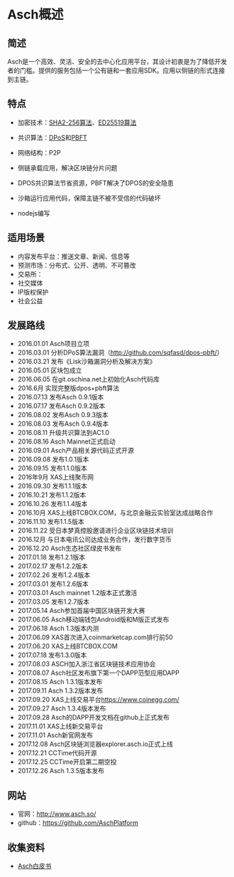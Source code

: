 # Asch概述

## 简述

Asch是一个高效、灵活、安全的去中心化应用平台，其设计初衷是为了降低开发者的门槛。提供的服务包括一个公有链和一套应用SDK。应用以侧链的形式连接到主链。

## 特点

- 加密技术：[SHA2-256算法](../../核心技术/加密技术/散列算法-SHA系列.md)、[ED25519算法](../../核心技术/加密技术/加密算法-Ed25519.md)
- 共识算法：[DPoS](../../核心技术/共识算法/共识算法-DPOS.md)和[PBFT](../../核心技术/共识算法/共识算法-PBFT.md)
- 网络结构：P2P

- 侧链承载应用，解决区块链分片问题
- DPOS共识算法节省资源，PBFT解决了DPOS的安全隐患
- 沙箱运行应用代码，保障主链不被不受信的代码破坏
- nodejs编写

## 适用场景

- 内容发布平台：推送文章、新闻、信息等
- 预测市场：分布式、公开、透明、不可篡改
- 交易所：
- 社交媒体
- IP版权保护
- 社会公益

## 发展路线

- 2016.01.01 Asch项目立项
- 2016.03.01 分析DPoS算法漏洞（<http://github.com/sqfasd/dpos-pbft/>）
- 2016.03.21 发布《Lisk沙箱漏洞分析及解决方案》
- 2016.05.01 区块包成立
- 2016.06.05 在git.oschina.net上初始化Asch代码库
- 2016.6月   实现完整版dpos+pbft算法
- 2016.07.13 发布Asch 0.9.1版本
- 2016.07.17 发布Asch 0.9.2版本
- 2016.08.02 发布Asch 0.9.3版本
- 2016.08.03 发布Asch 0.9.4版本
- 2016.08.11 升级共识算法到AC1.0
- 2016.08.16 Asch Mainnet正式启动
- 2016.09.01 Asch产品相关源代码正式开源
- 2016.09.08 发布1.0.1版本
- 2016.09.15 发布1.1.0版本
- 2016年9月  XAS上线聚币网
- 2016.09.30 发布1.1.1版本
- 2016.10.21 发布1.1.2版本
- 2016.10.26 发布1.1.4版本
- 2016.10月  XAS上线BTCBOX.COM，与北京金融云实验室达成战略合作
- 2016.11.10 发布1.1.5版本
- 2016.11.22 受日本梦真控股邀请进行企业区块链技术培训
- 2016.12月  与日本电讯公司达成业务合作，发行数字货币
- 2016.12.20 Asch生态社区绿皮书发布
- 2017.01.18 发布1.2.1版本
- 2017.02.17 发布1.2.2版本
- 2017.02.26 发布1.2.4版本
- 2017.03.01 发布1.2.6版本
- 2017.03.01 Asch mainnet 1.2版本正式激活
- 2017.03.05 发布1.2.7版本
- 2017.05.14 Asch参加首届中国区块链开发大赛
- 2017.06.05 Asch移动端钱包Android版和M版正式发布
- 2017.06.18 Asch 1.3版本内测
- 2017.06.09 XAS首次进入coinmarketcap.com排行前50
- 2017.06.20 XAS上线BTCBOX.COM
- 2017.07.18 发布1.3.0版本
- 2017.08.03 ASCH加入浙江省区块链技术应用协会
- 2017.08.07 Asch社区发布旗下第一个DAPP范型应用DAPP
- 2017.08.15 Asch 1.3.1版本发布
- 2017.09.11 Asch 1.3.2版本发布
- 2017.09.20 XAS上线交易平台<https://www.coinegg.com/>
- 2017.09.27 Asch 1.3.4版本发布
- 2017.09.28 Asch的DAPP开发文档在github上正式发布
- 2017.11.01 XAS上线新交易平台
- 2017.11.01 Asch新官网发布
- 2017.12.08 Asch区块链浏览器explorer.asch.io正式上线
- 2017.12.21 CCTime代码开源
- 2017.12.25 CCTime开启第二期空投
- 2017.12.26 Asch 1.3.5版本发布

## 网站

- 官网：<http://www.asch.so/>
- github：<https://github.com/AschPlatform>

## 收集资料

- [Asch白皮书](Asch白皮书.md)